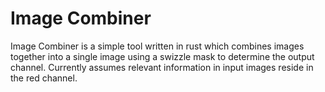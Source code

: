 # Image Combiner
Image Combiner is a simple tool written in rust which combines images together into a single image using a swizzle mask to determine the output channel. Currently assumes relevant information in input images reside in the red channel.
